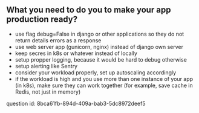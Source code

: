 ## What you need to do you to make your app production ready?

- use flag debug=False in django or other applications so they do not return details errors as a response
- use web server app (gunicorn, nginx) instead of django own server
- keep secres in k8s or whatever instead of locally
- setup propper logging, because it would be hard to debug otherwise
- setup alerting like Sentry
- consider your workload properly, set up autoscaling accordingly
- if the workload is high and you use more than one instance of your app (in k8s), make sure they can work together (for example, save cache in Redis, not just in memory)

question id: 8bca61fb-894d-409a-bab3-5dc8972deef5